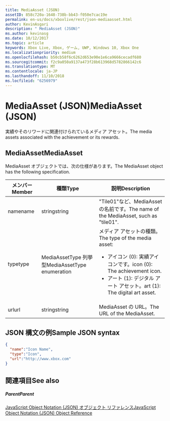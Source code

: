 ```yaml
---
title: MediaAsset (JSON)
assetID: 858c720a-1648-738b-bb43-f050e7cac19e
permalink: en-us/docs/xboxlive/rest/json-mediaasset.html
author: KevinAsgari
description: " MediaAsset (JSON)"
ms.author: kevinasg
ms.date: 10/12/2017
ms.topic: article
keywords: Xbox Live, Xbox, ゲーム, UWP, Windows 10, Xbox One
ms.localizationpriority: medium
ms.openlocfilehash: b50cb58f6c6262d653e90e1e6ca9666cecadf680
ms.sourcegitcommit: f2c9a050a9137a473f28b613968d5782866142c6
ms.translationtype: MT
ms.contentlocale: ja-JP
ms.lasthandoff: 11/10/2018
ms.locfileid: "6256979"
---
```

# <a name="mediaasset-json"></a><span data-ttu-id="ee3b6-104">MediaAsset (JSON)</span><span class="sxs-lookup"><span data-stu-id="ee3b6-104">MediaAsset (JSON)</span></span>
<span data-ttu-id="ee3b6-105">実績やそのリワードに関連付けられているメディア アセット。</span><span class="sxs-lookup"><span data-stu-id="ee3b6-105">The media assets associated with the achievement or its rewards.</span></span>
<a id="ID4EN"></a>


## <a name="mediaasset"></a><span data-ttu-id="ee3b6-106">MediaAsset</span><span class="sxs-lookup"><span data-stu-id="ee3b6-106">MediaAsset</span></span>

<span data-ttu-id="ee3b6-107">MediaAsset オブジェクトでは、次の仕様があります。</span><span class="sxs-lookup"><span data-stu-id="ee3b6-107">The MediaAsset object has the following specification.</span></span>

| <span data-ttu-id="ee3b6-108">メンバー</span><span class="sxs-lookup"><span data-stu-id="ee3b6-108">Member</span></span>| <span data-ttu-id="ee3b6-109">種類</span><span class="sxs-lookup"><span data-stu-id="ee3b6-109">Type</span></span>| <span data-ttu-id="ee3b6-110">説明</span><span class="sxs-lookup"><span data-stu-id="ee3b6-110">Description</span></span>|
| --- | --- | --- |
| <span data-ttu-id="ee3b6-111">name</span><span class="sxs-lookup"><span data-stu-id="ee3b6-111">name</span></span>| <span data-ttu-id="ee3b6-112">string</span><span class="sxs-lookup"><span data-stu-id="ee3b6-112">string</span></span>| <span data-ttu-id="ee3b6-113">"Tile01"など、MediaAsset の名前です。</span><span class="sxs-lookup"><span data-stu-id="ee3b6-113">The name of the MediaAsset, such as "tile01".</span></span>|
| <span data-ttu-id="ee3b6-114">type</span><span class="sxs-lookup"><span data-stu-id="ee3b6-114">type</span></span>| <span data-ttu-id="ee3b6-115">MediaAssetType 列挙型</span><span class="sxs-lookup"><span data-stu-id="ee3b6-115">MediaAssetType enumeration</span></span>| <span data-ttu-id="ee3b6-116">メディア アセットの種類。</span><span class="sxs-lookup"><span data-stu-id="ee3b6-116">The type of the media asset:</span></span> <ul><li><span data-ttu-id="ee3b6-117">アイコン (0): 実績アイコンです。</span><span class="sxs-lookup"><span data-stu-id="ee3b6-117">icon (0): The achievement icon.</span></span></li><li><span data-ttu-id="ee3b6-118">アート (1): デジタル アート アセット。</span><span class="sxs-lookup"><span data-stu-id="ee3b6-118">art (1): The digital art asset.</span></span></li></ul> | 
| <span data-ttu-id="ee3b6-119">url</span><span class="sxs-lookup"><span data-stu-id="ee3b6-119">url</span></span>| <span data-ttu-id="ee3b6-120">string</span><span class="sxs-lookup"><span data-stu-id="ee3b6-120">string</span></span>| <span data-ttu-id="ee3b6-121">MediaAsset の URL。</span><span class="sxs-lookup"><span data-stu-id="ee3b6-121">The URL of the MediaAsset.</span></span>|

<a id="ID4EFC"></a>


## <a name="sample-json-syntax"></a><span data-ttu-id="ee3b6-122">JSON 構文の例</span><span class="sxs-lookup"><span data-stu-id="ee3b6-122">Sample JSON syntax</span></span>


```json
{
  "name":"Icon Name",
  "type":"Icon",
  "url":"http://www.xbox.com"
}

```


<a id="ID4EOC"></a>


## <a name="see-also"></a><span data-ttu-id="ee3b6-123">関連項目</span><span class="sxs-lookup"><span data-stu-id="ee3b6-123">See also</span></span>

<a id="ID4EQC"></a>


##### <a name="parent"></a><span data-ttu-id="ee3b6-124">Parent</span><span class="sxs-lookup"><span data-stu-id="ee3b6-124">Parent</span></span>

[<span data-ttu-id="ee3b6-125">JavaScript Object Notation (JSON) オブジェクト リファレンス</span><span class="sxs-lookup"><span data-stu-id="ee3b6-125">JavaScript Object Notation (JSON) Object Reference</span></span>](atoc-xboxlivews-reference-json.md)
